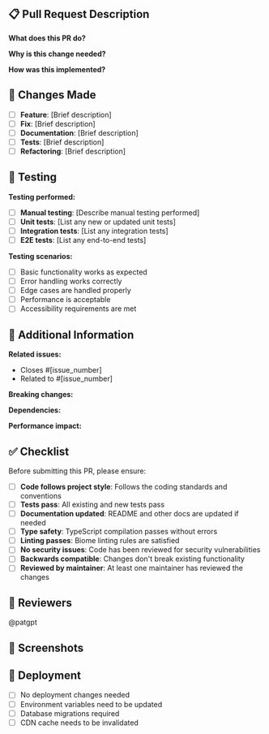 ## 📋 Pull Request Description

**What does this PR do?**
<!-- Provide a clear, concise description of the changes -->

**Why is this change needed?**
<!-- Explain the motivation and context for this change -->

**How was this implemented?**
<!-- Describe the technical approach and any important design decisions -->

## 🔧 Changes Made

<!-- List the specific changes made in this PR -->

- [ ] **Feature**: [Brief description]
- [ ] **Fix**: [Brief description]
- [ ] **Documentation**: [Brief description]
- [ ] **Tests**: [Brief description]
- [ ] **Refactoring**: [Brief description]

## 🧪 Testing

**Testing performed:**
<!-- Describe what testing was done -->

- [ ] **Manual testing**: [Describe manual testing performed]
- [ ] **Unit tests**: [List any new or updated unit tests]
- [ ] **Integration tests**: [List any integration tests]
- [ ] **E2E tests**: [List any end-to-end tests]

**Testing scenarios:**
<!-- List specific scenarios that were tested -->

- [ ] Basic functionality works as expected
- [ ] Error handling works correctly
- [ ] Edge cases are handled properly
- [ ] Performance is acceptable
- [ ] Accessibility requirements are met

## 📝 Additional Information

**Related issues:**
<!-- Link to any related issues or discussions -->

- Closes #[issue_number]
- Related to #[issue_number]

**Breaking changes:**
<!-- Describe any breaking changes and migration steps -->

**Dependencies:**
<!-- List any new dependencies or dependency changes -->

**Performance impact:**
<!-- Describe any performance implications -->

## ✅ Checklist

Before submitting this PR, please ensure:

- [ ] **Code follows project style**: Follows the coding standards and conventions
- [ ] **Tests pass**: All existing and new tests pass
- [ ] **Documentation updated**: README and other docs are updated if needed
- [ ] **Type safety**: TypeScript compilation passes without errors
- [ ] **Linting passes**: Biome linting rules are satisfied
- [ ] **No security issues**: Code has been reviewed for security vulnerabilities
- [ ] **Backwards compatible**: Changes don't break existing functionality
- [ ] **Reviewed by maintainer**: At least one maintainer has reviewed the changes

## 🎯 Reviewers

<!-- Tag specific reviewers if needed -->

@patgpt

## 📸 Screenshots

<!-- Add screenshots if the changes include UI modifications -->

## 🚀 Deployment

<!-- Describe any deployment considerations -->

- [ ] No deployment changes needed
- [ ] Environment variables need to be updated
- [ ] Database migrations required
- [ ] CDN cache needs to be invalidated
